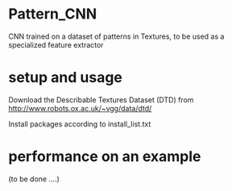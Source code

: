 # Pattern_CNN

CNN trained on a dataset of patterns in Textures, to be used as a specialized feature extractor

# setup and usage

Download the Describable Textures Dataset (DTD) from http://www.robots.ox.ac.uk/~vgg/data/dtd/

Install packages according to install_list.txt

# performance on an example

(to be done ....)
